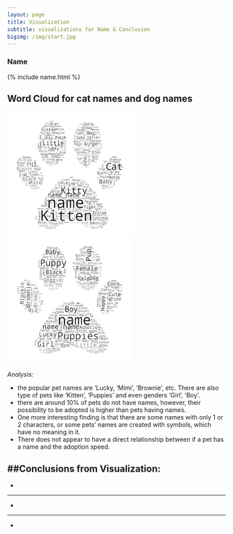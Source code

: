 ```yaml
---
layout: page
title: Visualization
subtitle: visualizations for Name & Conclusion
bigimg: /img/start.jpg
---
```


### Name

{% include name.html %}

## Word Cloud for cat names and dog names

![cat word cloud](/img/cat.png)
![dog word cloud](/img/dog.png)

*Analysis:*
* the popular pet names are ‘Lucky, ‘Mimi’, ‘Brownie’, etc. There are also type of pets like ‘Kitten’, ‘Puppies’ and even genders ‘Girl’, ‘Boy’.
* there are around 10% of pets do not have names, however, their possibility to be adopted is higher than pets having names. 
* One more interesting finding is that there are some names with only 1 or 2 characters, or some pets’ names are created with symbols, which have no meaning in it. 
* There does not appear to have a direct relationship between if a pet has a name and the adoption speed.


##Conclusions from Visualization:
---
*
---
*
---
*

